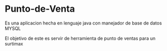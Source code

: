 Punto-de-Venta
==============
Es una aplicacion hecha en lenguaje java con manejador de base de datos MYSQL

El objetivo de este es servir de herramienta de punto de ventas para un surtimax
